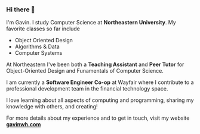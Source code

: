 ### Hi there 👋
I'm Gavin. I study Computer Science at **Northeastern University**.
My favorite classes so far include
  * Object Oriented Design
  * Algorithms & Data
  * Computer Systems

At Northeastern I've been both a **Teaching Assistant** and **Peer Tutor** for Object-Oriented Design and Funamentals of Computer Science.

I am currently a **Software Engineer Co-op** at Wayfair where I contribute to a professional development team in the financial technology space.

I love learning about all aspects of computing and programming, sharing my knowledge with others, and creating!

For more details about my experience and to get in touch, visit my website **[gavinwh.com](https://gavinwh.com)**

<!--
**gavin-white/gavin-white** is a ✨ _special_ ✨ repository because its `README.md` (this file) appears on your GitHub profile.

Here are some ideas to get you started:

- 🔭 I’m currently working on ...
- 🌱 I’m currently learning ...
- 👯 I’m looking to collaborate on ...
- 🤔 I’m looking for help with ...
- 💬 Ask me about ...
- 📫 How to reach me: ...
- 😄 Pronouns: ...
- ⚡ Fun fact: ...
-->

